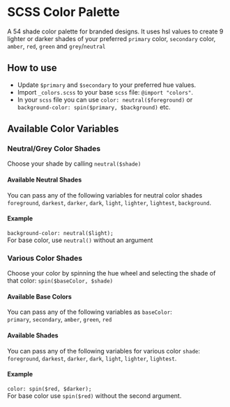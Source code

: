 # SCSS Color Palette
A 54 shade color palette for branded designs. It uses hsl values to create 9 lighter or darker shades of your 
preferred 
`primary` 
color, `secondary` color, `amber`, `red`, `green` and `grey`/`neutral`

## How to use

* Update `$primary` and `$secondary` to your preferred hue values.
* Import `_colors.scss` to your base `scss` file: `@import "colors"`.
* In your `scss` file you can use `color: neutral($foreground)` or `background-color: spin($primary, $background)` etc.

## Available Color Variables

### Neutral/Grey Color Shades
Choose your shade by calling `neutral($shade)`
#### Available Neutral Shades
You can pass any of the following variables for neutral color shades <br />
`foreground`, `darkest`, `darker`, `dark`, `light`, `lighter`, `lightest`, `background`. <br />
#### Example
`background-color: neutral($light);` <br />
For base color, use `neutral()` without an argument


### Various Color Shades
Choose your color by spinning the hue wheel and selecting the shade of that color: `spin($baseColor, $shade)`
#### Available Base Colors
You can pass any of the following variables as `baseColor`:<br />
`primary`, `secondary`, `amber`, `green`, `red` <br />

#### Available Shades
You can pass any of the following variables for various color `shade`: <br />
`foreground`, `darkest`, `darker`, `dark`, `light`, `lighter`, `lightest`. <br />
#### Example
`color: spin($red, $darker);` <br />
For base color use `spin($red)` without the second argument.


